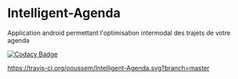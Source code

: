 # Intelligent-Agenda

Application android permettant l'optimisation intermodal des trajets de votre agenda

[![Codacy Badge](https://api.codacy.com/project/badge/Grade/53f0e02e3b2447768240d459b4842c8e)](https://www.codacy.com/app/ooussem/Intelligent-Agenda?utm_source=github.com&amp;utm_medium=referral&amp;utm_content=ooussem/Intelligent-Agenda&amp;utm_campaign=Badge_Grade)



https://travis-ci.org/ooussem/Intelligent-Agenda.svg?branch=master
